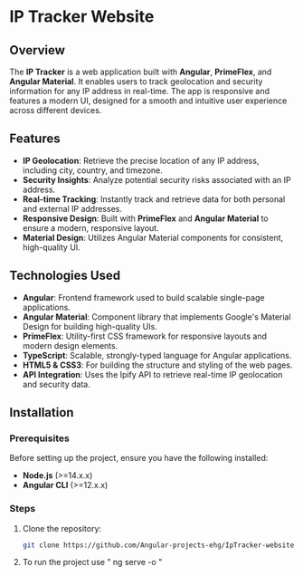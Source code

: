 # IP Tracker Website

## Overview

The **IP Tracker** is a web application built with **Angular**, **PrimeFlex**, and **Angular Material**. It enables users to track geolocation and security information for any IP address in real-time. The app is responsive and features a modern UI, designed for a smooth and intuitive user experience across different devices.

## Features

- **IP Geolocation**: Retrieve the precise location of any IP address, including city, country, and timezone.
- **Security Insights**: Analyze potential security risks associated with an IP address.
- **Real-time Tracking**: Instantly track and retrieve data for both personal and external IP addresses.
- **Responsive Design**: Built with **PrimeFlex** and **Angular Material** to ensure a modern, responsive layout.
- **Material Design**: Utilizes Angular Material components for consistent, high-quality UI.


## Technologies Used

- **Angular**: Frontend framework used to build scalable single-page applications.
- **Angular Material**: Component library that implements Google's Material Design for building high-quality UIs.
- **PrimeFlex**: Utility-first CSS framework for responsive layouts and modern design elements.
- **TypeScript**: Scalable, strongly-typed language for Angular applications.
- **HTML5 & CSS3**: For building the structure and styling of the web pages.
- **API Integration**: Uses the Ipify API to retrieve real-time IP geolocation and security data.

## Installation

### Prerequisites

Before setting up the project, ensure you have the following installed:

- **Node.js** (>=14.x.x)
- **Angular CLI** (>=12.x.x)

### Steps

1. Clone the repository:
   ```bash
   git clone https://github.com/Angular-projects-ehg/IpTracker-website.git

2. To run the project use " ng serve -o "
